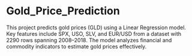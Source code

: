 # Gold_Price_Prediction
This project predicts gold prices (GLD) using a Linear Regression model. Key features include SPX, USO, SLV, and EUR/USD from a dataset with 2290 rows spanning 2008–2018. The model analyzes financial and commodity indicators to estimate gold prices effectively.
